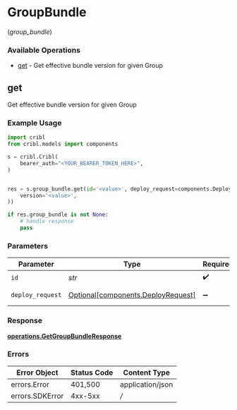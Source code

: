 # GroupBundle
(*group_bundle*)

### Available Operations

* [get](#get) - Get effective bundle version for given Group

## get

Get effective bundle version for given Group

### Example Usage

```python
import cribl
from cribl.models import components

s = cribl.Cribl(
    bearer_auth="<YOUR_BEARER_TOKEN_HERE>",
)


res = s.group_bundle.get(id='<value>', deploy_request=components.DeployRequest(
    version='<value>',
))

if res.group_bundle is not None:
    # handle response
    pass

```

### Parameters

| Parameter                                                                      | Type                                                                           | Required                                                                       | Description                                                                    |
| ------------------------------------------------------------------------------ | ------------------------------------------------------------------------------ | ------------------------------------------------------------------------------ | ------------------------------------------------------------------------------ |
| `id`                                                                           | *str*                                                                          | :heavy_check_mark:                                                             | Group ID                                                                       |
| `deploy_request`                                                               | [Optional[components.DeployRequest]](../../models/components/deployrequest.md) | :heavy_minus_sign:                                                             | DeployRequest object                                                           |


### Response

**[operations.GetGroupBundleResponse](../../models/operations/getgroupbundleresponse.md)**
### Errors

| Error Object     | Status Code      | Content Type     |
| ---------------- | ---------------- | ---------------- |
| errors.Error     | 401,500          | application/json |
| errors.SDKError  | 4xx-5xx          | */*              |
